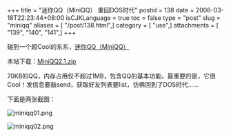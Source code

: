 +++
title = "迷你QQ（MiniQQ） 重回DOS时代"
postid = 138
date = 2006-03-18T22:23:44+08:00
isCJKLanguage = true
toc = false
type = "post"
slug = "miniqq"
aliases = [ "/post/138.html",]
category = [ "use",]
attachments = [ "139", "140", "141",]
+++


碰到一个超Cool的东东，[迷你QQ（MiniQQ）](http://www.qq-1.com)  

本站下载：<span id="p141">[MiniQQ2.1.zip](/uploads/2006/03/MiniQQ2.1.zip "MiniQQ2.1.zip")</span>

70KB的QQ，内存占用仅不超过1MB，包含QQ的基本功能。最重要的是，它很Cool！发信息要敲send，获取好友列表要list，仿佛回到了DOS时代……

下面是两张截图：

![miniqq01.png](/uploads/2006/03/miniqq01.png)

![miniqq02.png](/uploads/2006/03/miniqq02.png)

